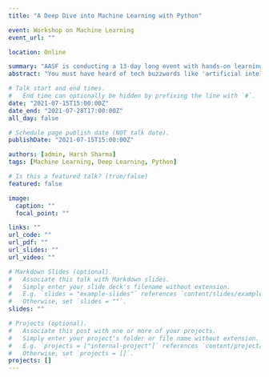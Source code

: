 ```yaml
---
title: "A Deep Dive into Machine Learning with Python"

event: Workshop on Machine Learning
event_url: ""

location: Online

summary: "AASF is conducting a 13-day long event with hands-on learning, where we will introduce you to some of the technologies and concepts that are being used in the field of Deep Learning today."
abstract: "You must have heard of tech buzzwords like 'artificial intelligence', 'deep learning' and 'neural networks' and all the hype surrounding them.  Artificial Intelligence, and more specifically Deep Learning, is one of the most promising and in-demand fields of cutting-edge technology that is being used to solve real-world problems. To take you through an exciting voyage through the vast expanse of Deep Learning, AASF is conducting a 13-day long event with hands-on learning, where we will introduce you to some of the technologies and concepts that are being used in the field of Deep Learning today."

# Talk start and end times.
#   End time can optionally be hidden by prefixing the line with `#`.
date: "2021-07-15T15:00:00Z"
date_end: "2021-07-28T17:00:00Z"
all_day: false

# Schedule page publish date (NOT talk date).
publishDate: "2021-07-15T15:00:00Z"

authors: [admin, Harsh Sharma]
tags: [Machine Learning, Deep Learning, Python]

# Is this a featured talk? (true/false)
featured: false

image:
  caption: ""
  focal_point: ""

links: ""
url_code: ""
url_pdf: ""
url_slides: ""
url_video: ""

# Markdown Slides (optional).
#   Associate this talk with Markdown slides.
#   Simply enter your slide deck's filename without extension.
#   E.g. `slides = "example-slides"` references `content/slides/example-slides.md`.
#   Otherwise, set `slides = ""`.
slides: ""

# Projects (optional).
#   Associate this post with one or more of your projects.
#   Simply enter your project's folder or file name without extension.
#   E.g. `projects = ["internal-project"]` references `content/project/deep-learning/index.md`.
#   Otherwise, set `projects = []`.
projects: []
---
```

